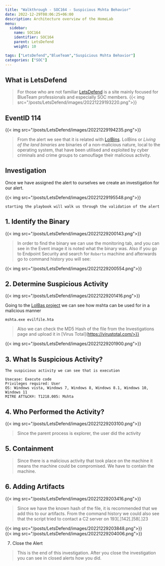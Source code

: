 ```yaml
---
title: "Walkthrough - SOC164 - Suspicious Mshta Behavior"
date: 2022-12-29T08:06:25+06:00
description: Architecture overview of the HomeLab
menu:
  sidebar:
    name: SOC164 
    identifier: SOC164
    parent: LetsDefend
    weight: 10

tags: ["LetsDefend","BlueTeam","Suspicious Mshta Behavior"]
categories: ["SOC"]
---
```



## What is LetsDefend


> For those who are not familiar [LetsDefend](https://app.letsdefend.io/) is a site mainly focused for BlueTeam professionals and especially SOC members. 
{{< img src="/posts/LetsDefend/images/20221229193220.png">}}  


## EventID 114


{{< img src="/posts/LetsDefend/images/20221229194235.png">}}  


> From the alert we see that it is related with [LolBins](https://lolbas-project.github.io/). LolBins or *Living of the land binaries* are binaries of a non-malicious nature, local to the operating system, that have been utilised and exploited by cyber criminals and crime groups to camouflage their malicious activity.


## Investigation

Once we have assigned the alert to ourselves we create an investigation for our alert.

{{< img src="/posts/LetsDefend/images/20221229195548.png">}}  

    starting the playbook will walk us through the validation of the alert

## 1. Identify the Binary

{{< img src="/posts/LetsDefend/images/20221229200143.png">}}  

> In order to find the binary we can use the monitoring tab, and you can see in the Event image it is noted what the binary was. Also if you go to Endpoint Security and search for `Roberto` machine and afterwards go to command history you will see:

{{< img src="/posts/LetsDefend/images/20221229200554.png">}}  

## 2. Determine Suspicious Activity

{{< img src="/posts/LetsDefend/images/20221229201416.png">}}  

Going to the [LolBas project](https://lolbas-project.github.io/lolbas/Binaries/Mshta/) we can see how mshta can be used for in a malicious manner
```
mshta.exe evilfile.hta
```

>Also we can check the MD5 Hash of the file from the Investigations page and upload it in [Virus Total](https://virustotal.com/>}}

{{< img src="/posts/LetsDefend/images/20221229201900.png">}}  


## 3. What Is Suspicious Activity?

```
The suspicious activity we can see that is execution

Usecase: Execute code
Privileges required: User
OS: Windows vista, Windows 7, Windows 8, Windows 8.1, Windows 10, Windows 11
MITRE ATT&CK®: T1218.005: Mshta
```

## 4. Who Performed the Activity?

{{< img src="/posts/LetsDefend/images/20221229203100.png">}}  


>Since the parent process is explorer, the user did the activity


## 5. Containment

>Since there is a malicious activity that took place on the machine it means the machine could be compromised. We have to contain the machine.

## 6. Adding Artifacts 

{{< img src="/posts/LetsDefend/images/20221229203416.png">}}  


>Since we have the known hash of the file, it is recommended that we add this to our artifacts. 
From the command history we could also see that the script tried to contact a C2 server on 193[.]142[.]58[.]23



{{< img src="/posts/LetsDefend/images/20221229203848.png">}}  
{{< img src="/posts/LetsDefend/images/20221229204006.png">}}  


7. Close the Alert


>This is the end of this investigation. After you close the investigation you can see in closed alerts how you did.
